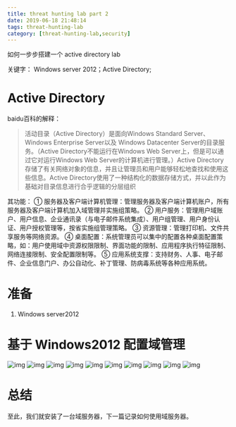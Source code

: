 ```yaml
---
title: threat hunting lab part 2
date: 2019-06-18 21:48:14
tags: threat-hunting-lab
category: [threat-hunting-lab,security]
---
```

如何一步步搭建一个 active directory lab
<!-- more -->
关键字： Windows server 2012；Active Directory;
# Active Directory
baidu百科的解释： 
> 活动目录（Active Directory）是面向Windows Standard Server、Windows Enterprise Server以及 Windows Datacenter Server的目录服务。（Active Directory不能运行在Windows Web Server上，但是可以通过它对运行Windows Web Server的计算机进行管理。）Active Directory存储了有关网络对象的信息，并且让管理员和用户能够轻松地查找和使用这些信息。Active Directory使用了一种结构化的数据存储方式，并以此作为基础对目录信息进行合乎逻辑的分层组织 

其功能：
① 服务器及客户端计算机管理：管理服务器及客户端计算机账户，所有服务器及客户端计算机加入域管理并实施组策略。
② 用户服务：管理用户域账户、用户信息、企业通讯录（与电子邮件系统集成）、用户组管理、用户身份认证、用户授权管理等，按省实施组管理策略。
③ 资源管理：管理打印机、文件共享服务等网络资源。
④ 桌面配置：系统管理员可以集中的配置各种桌面配置策略，如：用户使用域中资源权限限制、界面功能的限制、应用程序执行特征限制、网络连接限制、安全配置限制等。
⑤ 应用系统支撑：支持财务、人事、电子邮件、企业信息门户、办公自动化、补丁管理、防病毒系统等各种应用系统。

# 准备 
1. Windows server2012

# 基于 Windows2012 配置域管理

![img](/postimg/lab2-1.jpg)
![img](/postimg/lab2-2.jpg)
![img](/postimg/lab2-3.jpg)
![img](/postimg/lab2-4.jpg)
![img](/postimg/lab2-5.jpg)
![img](/postimg/lab2-6.jpg)
![img](/postimg/lab2-7.jpg)
![img](/postimg/lab2-8.jpg)
![img](/postimg/lab2-9.jpg)
![img](/postimg/lab2-10.jpg)

# 总结
至此，我们就安装了一台域服务器，下一篇记录如何使用域服务器。

